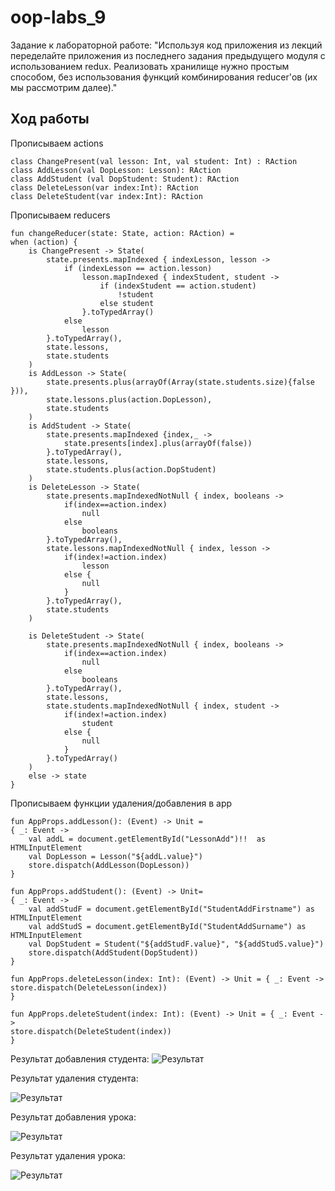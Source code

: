 # oop-labs_9
Задание к лабораторной работе: "Используя код приложения из лекций переделайте приложения из последнего задания предыдущего модуля с использованием redux. Реализовать хранилище нужно простым способом, без использования функций комбинирования reducer'ов (их мы рассмотрим далее)." 
## Ход работы<br>

 Прописываем actions<br>

    class ChangePresent(val lesson: Int, val student: Int) : RAction
    class AddLesson(val DopLesson: Lesson): RAction
    class AddStudent (val DopStudent: Student): RAction
    class DeleteLesson(var index:Int): RAction
    class DeleteStudent(var index:Int): RAction

Прописываем reducers<br>

    fun changeReducer(state: State, action: RAction) =
    when (action) {
        is ChangePresent -> State(
            state.presents.mapIndexed { indexLesson, lesson ->
                if (indexLesson == action.lesson)
                    lesson.mapIndexed { indexStudent, student ->
                        if (indexStudent == action.student)
                            !student
                        else student
                    }.toTypedArray()
                else
                    lesson
            }.toTypedArray(),
            state.lessons,
            state.students
        )
        is AddLesson -> State(
            state.presents.plus(arrayOf(Array(state.students.size){false })),
            state.lessons.plus(action.DopLesson),
            state.students
        )
        is AddStudent -> State(
            state.presents.mapIndexed {index,_ ->
                state.presents[index].plus(arrayOf(false))
            }.toTypedArray(),
            state.lessons,
            state.students.plus(action.DopStudent)
        )
        is DeleteLesson -> State(
            state.presents.mapIndexedNotNull { index, booleans ->
                if(index==action.index)
                    null
                else
                    booleans
            }.toTypedArray(),
            state.lessons.mapIndexedNotNull { index, lesson ->
                if(index!=action.index)
                    lesson
                else {
                    null
                }
            }.toTypedArray(),
            state.students
        )

        is DeleteStudent -> State(
            state.presents.mapIndexedNotNull { index, booleans ->
                if(index==action.index)
                    null
                else
                    booleans
            }.toTypedArray(),
            state.lessons,
            state.students.mapIndexedNotNull { index, student ->
                if(index!=action.index)
                    student
                else {
                    null
                }
            }.toTypedArray()
        )
        else -> state
    }
 Прописываем функции удаления/добавления в app<br>

    fun AppProps.addLesson(): (Event) -> Unit =
    { _: Event ->
        val addL = document.getElementById("LessonAdd")!!  as HTMLInputElement
        val DopLesson = Lesson("${addL.value}")
        store.dispatch(AddLesson(DopLesson))
    }

    fun AppProps.addStudent(): (Event) -> Unit=
    { _: Event ->
        val addStudF = document.getElementById("StudentAddFirstname") as HTMLInputElement
        val addStudS = document.getElementById("StudentAddSurname") as HTMLInputElement
        val DopStudent = Student("${addStudF.value}", "${addStudS.value}")
        store.dispatch(AddStudent(DopStudent))
    }

    fun AppProps.deleteLesson(index: Int): (Event) -> Unit = { _: Event ->
    store.dispatch(DeleteLesson(index))
    }

    fun AppProps.deleteStudent(index: Int): (Event) -> Unit = { _: Event ->
    store.dispatch(DeleteStudent(index))
    }
    

Результат добавления студента:
![Результат](https://github.com/Nurgul-Saduova/oop-labs/blob/lab_9/Screenshots/доб%20студента.PNG?raw=true)

Результат удаления студента:

![Результат](https://github.com/Nurgul-Saduova/oop-labs/blob/lab_9/Screenshots/уд%20студента.PNG?raw=true)

Результат добавления урока:

![Результат](https://github.com/Nurgul-Saduova/oop-labs/blob/lab_9/Screenshots/доб%20урока.PNG?raw=true)

Результат удаления урока:

![Результат](https://github.com/Nurgul-Saduova/oop-labs/blob/lab_9/Screenshots/уд%20урока.PNG?raw=true)
